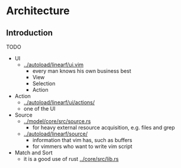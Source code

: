 # Architecture
## Introduction
TODO


* UI
  * [../autoload/linearf/ui.vim](../autoload/linearf/ui.vim)
    - every man knows his own business best
    - View
    - Selection
    - Action
* Action
  - [../autoload/linearf/ui/actions/](../autoload/linearf/ui/actions/)
  - one of the UI
* Source
  - [../model/core/src/source.rs](../core/src/lib.rs)
    * for heavy external resource acquisition, e.g. files and grep
  - [../autoload/linearf/source/](../autoload/linearf/source/)
    * information that vim has, such as buffers
    * for vimmers who want to write vim script
* Match and Sort
  - it is a good use of rust [../core/src/lib.rs](../core/src/lib.rs)
